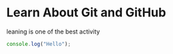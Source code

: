 # Learn About Git and GitHub

leaning is one of the best activity

```javascript
console.log("Hello");
```


